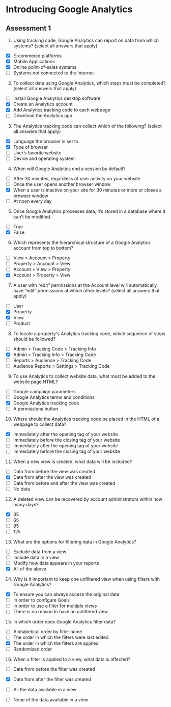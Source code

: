 # Introducing Google Analytics
## Assessment 1

1. Using tracking code, Google Analytics can report on data from which systems?
(select all answers that apply)

- [x] E-commerce platforms
- [x] Mobile Applications
- [x] Online point-of-sales systems
- [ ] Systems not connected to the Internet

2. To collect data using Google Analytics, which steps must be completed?
(select all answers that apply)

- [ ] Install Google Analytics desktop software
- [x] Create an Analytics account
- [x] Add Analytics tracking code to each webpage
 - [ ] Download the Analytics app

3. The Analytics tracking code can collect which of the following?
(select all answers that apply)

- [x] Language the browser is set to
- [x] Type of browser
- [ ] User’s favorite website
- [ ] Device and operating system

4. When will Google Analytics end a session by default?

- [ ] After 30 minutes, regardless of user activity on your website
- [ ] Once the user opens another browser window
- [x] When a user is inactive on your site for 30 minutes or more or closes a browser window
- [ ] At noon every day

5. Once Google Analytics processes data, it’s stored in a database where it can’t be modified.

- [ ] True
- [x] False

6. Which represents the hierarchical structure of a Google Analytics account from top to bottom?

- [ ] View > Account > Property
- [ ] Property > Account > View
- [ ] Account > View > Property
- [x] Account > Property > View

7. A user with “edit” permissions at the Account level will automatically have “edit” permissions at which other levels?
(select all answers that apply)

- [ ] User
- [x] Property
- [x] View
- [ ] Product

8. To locate a property's Analytics tracking code, which sequence of steps should be followed?

- [ ] Admin > Tracking Code > Tracking Info
- [x] Admin > Tracking Info > Tracking Code
- [ ] Reports > Audience > Tracking Code
- [ ] Audience Reports > Settings > Tracking Code

9. To use Analytics to collect website data, what must be added to the website page HTML?

- [ ] Google campaign parameters
- [ ] Google Analytics terms and conditions
- [x] Google Analytics tracking code
- [ ] A permissions button

10. Where should the Analytics tracking code be placed in the HTML of a webpage to collect data?

- [x] Immediately after the opening <head> tag of your website
- [ ] Immediately before the closing </head> tag of your website
- [ ] Immediately after the opening <body> tag of your website
- [ ] Immediately before the closing </body> tag of your website

11. When a new view is created, what data will be included?

- [ ] Data from before the view was created
- [x] Data from after the view was created
- [ ] Data from before and after the view was created
- [ ] No data

12. A deleted view can be recovered by account administrators within how many days?

- [x] 35
- [ ] 65
- [ ] 95
- [ ] 125

13. What are the options for filtering data in Google Analytics?

- [ ] Exclude data from a view
- [ ] Include data in a view
- [ ] Modify how data appears in your reports
- [x] All of the above

14. Why is it important to keep one unfiltered view when using filters with Google Analytics?

- [x] To ensure you can always access the original data
- [ ] In order to configure Goals
- [ ] In order to use a filter for multiple views
- [ ] There is no reason to have an unfiltered view

15. In which order does Google Analytics filter data?

- [ ] Alphabetical order by filter name
- [ ] The order in which the filters were last edited
- [x] The order in which the filters are applied
- [ ] Randomized order

16. When a filter is applied to a view, what data is affected?

- [ ] Data from before the filter was created
- [x] Data from after the filter was created
- [ ] All the data available in a view
- [ ] None of the data available in a view
 
